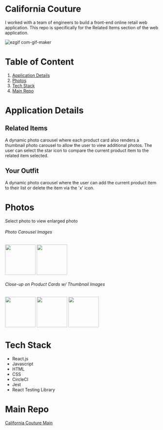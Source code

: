 # California Couture
I worked with a team of engineers to build a front-end online retail web application. This repo is specifically for the Related Items section of the web application.

![ezgif com-gif-maker](https://user-images.githubusercontent.com/80929887/126221000-2fffe498-30fb-4675-8aae-5b69ffdf7bb2.gif)

# Table of Content
1. [Application Details](https://github.com/vtran1022/California-Couture#application-details)
2. [Photos](https://github.com/vtran1022/California-Couture#photos)
3. [Tech Stack](https://github.com/vtran1022/California-Couture#tech-stack)
4. [Main Repo](https://github.com/vtran1022/California-Couture#main-repo)


# Application Details
## Related Items
A dynamic photo carousel where each product card also renders a thumbnail photo carousel to allow the user to view additional photos. The user can select the star icon to compare the current product item to the related item selected. 

## Your Outfit
A dynamic photo carousel where the user can add the current product item to their list or delete the item via the 'x' icon.

# Photos
Select photo to view enlarged photo

###### Photo Carousel Images
<a href="https://drive.google.com/file/d/1Fa8NhBKB6n6bRc6kdVHc6b5i1U1by6WZ/view?usp=sharing"><img src="https://drive.google.com/uc?export=view&id=1Fa8NhBKB6n6bRc6kdVHc6b5i1U1by6WZ" width="100" height="100"></a>
<a href="https://drive.google.com/file/d/1oYBg-vJmLeqdS4iNBQB4oG8kuHR3NHfC/view?usp=sharing">
  <img src="https://drive.google.com/uc?export=view&id=1oYBg-vJmLeqdS4iNBQB4oG8kuHR3NHfC" width="100" height="100"></a>

###### Close-up on Product Cards w/ Thumbnail Images
<a href="https://drive.google.com/file/d/1yCmjQf9a07VgFJ2exUuFPM_Z2D3rJoKV/view?usp=sharing"><img src="https://drive.google.com/uc?export=view&id=1yCmjQf9a07VgFJ2exUuFPM_Z2D3rJoKV" width="100" height="100"></a>
<a href="https://drive.google.com/file/d/119IYu1kgEjr46BEKa9lJeET7RK1b611p/view?usp=sharing"><img src="https://drive.google.com/uc?export=view&id=119IYu1kgEjr46BEKa9lJeET7RK1b611p" width="100" height="100"></a>
<a href="https://drive.google.com/file/d/1bPBO6qhXDHtLBfqUuK3i8JsWIW4peHi7/view?usp=sharing"><img src="https://drive.google.com/uc?export=view&id=1bPBO6qhXDHtLBfqUuK3i8JsWIW4peHi7" width="100" height="100"></a>







# Tech Stack
- React.js
- Javascript
- HTML
- CSS
- CircleCI
- Jest
- React Testing Library

# Main Repo

[California Couture Main](https://github.com/Bug-Busters-HRSJO/FEC)
